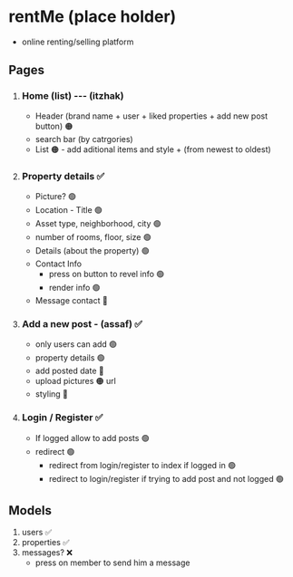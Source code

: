 # rentMe (place holder)

- online renting/selling platform

## Pages

1. ### Home (list) --- (itzhak)

   - Header (brand name + user + liked properties + add new post button) 🟠
   - search bar (by catrgories) 
   - List 🟠 - add aditional items and style + (from newest to oldest) 

2. ### Property details ✅

   - Picture? 🟢
   - Location - Title 🟢
   - Asset type, neighborhood, city 🟢
   - number of rooms, floor, size 🟢
   - Details (about the property) 🟢
   - Contact Info
     - press on button to revel info 🟢
     - render info 🟢
   - Message contact 🔴

3. ### Add a new post - (assaf) ✅

   - only users can add 🟢
   - property details 🟢
   - add posted date 🔴
   - upload pictures 🟠 url
   - styling 🔴

4. ### Login / Register ✅

   - If logged allow to add posts 🟢
   - redirect 🟢
     - redirect from login/register to index if logged in 🟢
     - redirect to login/register if trying to add post and not logged 🟢 

## Models

1. users ✅
2. properties ✅
3. messages? ❌
   - press on member to send him a message
